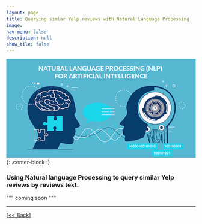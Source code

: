 ```yaml
---
layout: page
title: Querying simlar Yelp reviews with Natural Language Processing
image: 
nav-menu: false
description: null
show_tile: false
---
```


![NLP](https://github.com/CVanchieri/DSPortfolio/blob/gh-pages/assets/images/nlp.jpg?raw=true?){: .center-block :}

### Using Natural language Processing to query similar Yelp reviews by reviews text.

""" coming soon """




---
[[<< Back]](https://cvanchieri.github.io/DSPortfolio/a_machinelearning.html)
